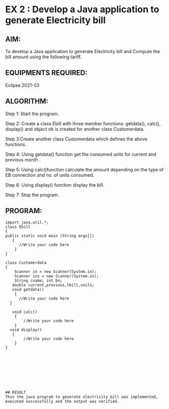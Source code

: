 # EX 2 : Develop a Java application to generate Electricity bill
## AIM:

To develop a Java application to generate Electricity bill and Compute the bill amount using the following tariff.  

## EQUIPMENTS REQUIRED:

Eclipse 2021-03

## ALGORITHM:

Step 1: Start the program.

Step 2: Create a class Ebill with three member functions: getdata(), calc(), display() and object ob is created for another class Customerdata.

Step 3:Create another class Customerdata which defines the above functions.

Step 4: Using getdata() function get the consumed units for current and previous month . 

Step 5: Using calc()function calculate the amount depending on the type of EB connection and no. of units consumed.

Step 6: Using display() function display the bill. 

Step 7: Stop the program.

## PROGRAM:
```
import java.util.*; 
class Ebill 
{  
public static void main (String args[]) 
   {
      //Write your code here
    }
}

class Customerdata 
{ 
  	Scanner in = new Scanner(System.in);
  	Scanner ins = new Scanner(System.in); 
  	String cname; int bn; 
   double current,previous,tbill,units; 
   void getdata() 
 	{ 
      //Write your code here
  } 

   void calc()
 	{ 
        //Write your code here					
  	} 
  void display() 
   { 
        //Write your code here		
   	} 
} 
 








## RESULT
Thus the java program to generate electricity bill was implemented, executed successfully and the output was verified. 

